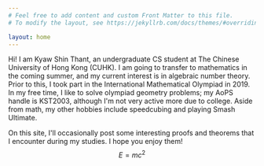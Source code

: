 ```yaml
---
# Feel free to add content and custom Front Matter to this file.
# To modify the layout, see https://jekyllrb.com/docs/themes/#overriding-theme-defaults

layout: home
---
```

Hi! I am Kyaw Shin Thant, an undergraduate CS student at The Chinese University
of Hong Kong (CUHK). I am going to transfer to mathematics in the coming
summer, and my current interest is in algebraic number theory. Prior to this, I
took part in the International Mathematical Olympiad in 2019. In my free time, I
like to solve olympiad geometry problems; my AoPS handle is KST2003, although
I'm not very active more due to college. Aside from math, my other hobbies
include speedcubing and playing Smash Ultimate.

On this site, I'll occasionally post some interesting proofs and theorems that I
encounter during my studies. I hope you enjoy them!
$$E = mc^2$$